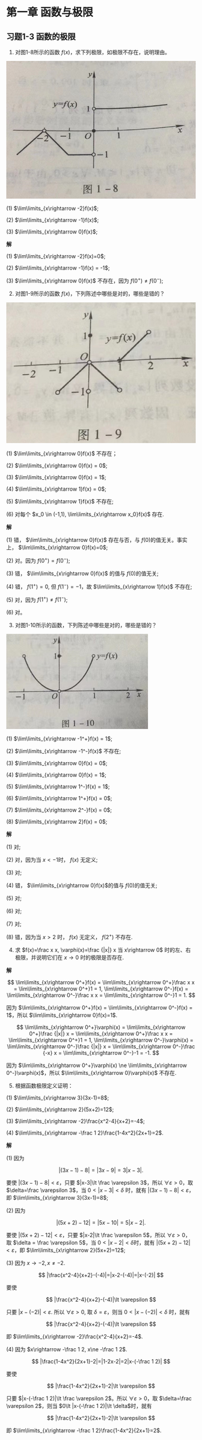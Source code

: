 # 第一章 函数与极限

## 习题1-3 函数的极限

1. 对图1-8所示的函数 $f(x)$，求下列极限，如极限不存在，说明理由。

![img](img/img1-8.png)

(1) $\lim\limits_{x\rightarrow -2}f(x)$;

(2) $\lim\limits_{x\rightarrow -1}f(x)$;

(3) $\lim\limits_{x\rightarrow 0}f(x)$;

**解**

(1) $\lim\limits_{x\rightarrow -2}f(x)=0$;

(2) $\lim\limits_{x\rightarrow -1}f(x) = -1$;

(3) $\lim\limits_{x\rightarrow 0}f(x)$ 不存在，因为 $f(0^+)\ne f(0^-)$;

2. 对图1-9所示的函数 $f(x)$，下列陈述中哪些是对的，哪些是错的？

![img](img/img1-9.png)

(1) $\lim\limits_{x\rightarrow 0}f(x)$ 不存在；

(2) $\lim\limits_{x\rightarrow 0}f(x) = 0$;

(3) $\lim\limits_{x\rightarrow 0}f(x) = 1$;

(4) $\lim\limits_{x\rightarrow 1}f(x) = 0$;

(5) $\lim\limits_{x\rightarrow 1}f(x)$ 不存在;

(6) 对每个 $x_0 \in (-1,1), \lim\limits_{x\rightarrow x_0}f(x)$ 存在.

**解**

(1) 错， $\lim\limits_{x\rightarrow 0}f(x)$ 存在与否，与 $f(0)$的值无关。事实上， $\lim\limits_{x\rightarrow 0}f(x)=0$;

(2) 对。因为 $f(0^+)=f(0^-)$;

(3) 错， $\lim\limits_{x\rightarrow 0}f(x)$ 的值与 $f(0)$的值无关;

(4) 错， $f(1^+)=0$, 但 $f(1^-)=-1$，故 $\lim\limits_{x\rightarrow 1}f(x)$ 不存在;

(5) 对，因为 $f(1^+)\ne f(1^-)$;

(6) 对。

3. 对图1-10所示的函数，下列陈述中哪些是对的，哪些是错的？

![img](img/img1-10.png)

(1) $\lim\limits_{x\rightarrow -1^+}f(x) = 1$;

(2) $\lim\limits_{x\rightarrow -1^-}f(x)$ 不存在;

(3) $\lim\limits_{x\rightarrow 0}f(x) = 0$;

(4) $\lim\limits_{x\rightarrow 0}f(x) = 1$;

(5) $\lim\limits_{x\rightarrow 1^-}f(x) = 1$;

(6) $\lim\limits_{x\rightarrow 1^+}f(x) = 0$;

(7) $\lim\limits_{x\rightarrow 2^-}f(x) = 0$;

(8) $\lim\limits_{x\rightarrow 2}f(x) = 0$;

**解**

(1) 对;

(2) 对，因为当 $x\lt -1$时， $f(x)$ 无定义;

(3) 对;

(4) 错， $\lim\limits_{x\rightarrow 0}f(x)$的值与 $f(0)$的值无关;

(5) 对;

(6) 对;

(7) 对;

(8) 错，因为当 $x\gt 2$ 时， $f(x)$ 无定义， $f(2^+)$ 不存在.

4. 求 $f(x)=\frac x x, \varphi(x)=\frac {|x|} x 当 x\rightarrow 0$ 时的左、右极限，并说明它们在 $x\rightarrow 0$ 时的极限是否存在.

**解**

$$
\lim\limits_{x\rightarrow 0^+}f(x) = \lim\limits_{x\rightarrow 0^+}\frac x x = \lim\limits_{x\rightarrow 0^+}1 = 1, \lim\limits_{x\rightarrow 0^-}f(x) = \lim\limits_{x\rightarrow 0^-}\frac x x = \lim\limits_{x\rightarrow 0^-}1 = 1.
$$

因为 $\lim\limits_{x\rightarrow 0^+}f(x) = \lim\limits_{x\rightarrow 0^-}f(x) = 1$，所以 $\lim\limits_{x\rightarrow 0}f(x)=1$.

$$
\lim\limits_{x\rightarrow 0^+}\varphi(x) = \lim\limits_{x\rightarrow 0^+}\frac {|x|} x = \lim\limits_{x\rightarrow 0^+}\frac x x = \lim\limits_{x\rightarrow 0^+}1 = 1, \lim\limits_{x\rightarrow 0^-}\varphi(x) = \lim\limits_{x\rightarrow 0^-}\frac {|x|} x = \lim\limits_{x\rightarrow 0^-}\frac {-x} x = \lim\limits_{x\rightarrow 0^-}-1 = -1.
$$

因为 $\lim\limits_{x\rightarrow 0^+}\varphi(x) \ne \lim\limits_{x\rightarrow 0^-}\varphi(x)$，所以 $\lim\limits_{x\rightarrow 0}\varphi(x)$ 不存在.

5. 根据函数极限定义证明：

(1) $\lim\limits_{x\rightarrow 3}(3x-1)=8$;

(2) $\lim\limits_{x\rightarrow 2}(5x+2)=12$;

(3) $\lim\limits_{x\rightarrow -2}\frac{x^2-4}{x+2}=-4$;

(4) $\lim\limits_{x\rightarrow -\frac 1 2}\frac{1-4x^2}{2x+1}=2$.

**解**

(1) 因为

$$
|(3x-1)-8|=|3x-9|=3|x-3|.
$$

要使 $|(3x-1)-8|\lt \varepsilon$，只要 $|x-3|\lt \frac \varepsilon 3$，所以 $\forall \varepsilon \gt 0$，取 $\delta=\frac \varepsilon 3$，当 $0\lt |x-3| \lt \delta$ 时，就有 $|(3x-1)-8| \lt \varepsilon$，即 $\lim\limits_{x\rightarrow 3}(3x-1)=8$;

(2) 因为

$$
|(5x+2)-12|=|5x-10|=5|x-2|.
$$

要使 $|(5x+2)-12|\lt \varepsilon$，只要 $|x-2|\lt \frac \varepsilon 5$，所以 $\forall \varepsilon \gt 0$，取 $\delta = \frac \varepsilon 5$，当 $0\lt|x-2|\lt \delta$时，就有 $|(5x+2)-12|\lt \varepsilon$，即 $\lim\limits_{x\rightarrow 2}(5x+2)=12$;

(3) 因为 $x\rightarrow -2, x\ne -2$.

$$
|\frac{x^2-4}{x+2}-(-4)|=|x-2-(-4)|=|x-(-2)|
$$

要使 

$$
|\frac{x^2-4}{x+2}-(-4)|\lt \varepsilon
$$

只要 $|x-(-2)| \lt \varepsilon$. 所以 $\forall \varepsilon \gt 0$, 取 $\delta=\varepsilon$，则当 $0\lt |x-(-2)|\lt \delta$ 时，就有 

$$
|\frac{x^2-4}{x+2}-(-4)|\lt \varepsilon
$$

即 $\lim\limits_{x\rightarrow -2}\frac{x^2-4}{x+2}=-4$.

(4) 因为 $x\rightarrow -\frac 1 2, x\ne -\frac 1 2$.

$$
|\frac{1-4x^2}{2x+1}-2|=|1-2x-2|=2|x-(-\frac 1 2)|
$$

要使 

$$
|\frac{1-4x^2}{2x+1}-2|\lt \varepsilon
$$

只要 $|x-(-\frac 1 2)|\lt \frac \varepsilon 2$。所以 $\forall \varepsilon \gt 0$，取 $\delta=\frac \varepsilon 2$，则当 $0\lt |x-(-\frac 1 2)|\lt \delta$时，就有 

$$
|\frac{1-4x^2}{2x+1}-2|\lt \varepsilon
$$

即 $\lim\limits_{x\rightarrow -\frac 1 2}\frac{1-4x^2}{2x+1}=2$.
